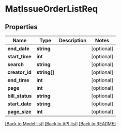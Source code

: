 # MatIssueOrderListReq

## Properties
Name | Type | Description | Notes
------------ | ------------- | ------------- | -------------
**end_date** | **string** |  | [optional] 
**start_time** | **int** |  | [optional] 
**search** | **string** |  | [optional] 
**creator_id** | **string[]** |  | [optional] 
**end_time** | **int** |  | [optional] 
**page** | **int** |  | [optional] 
**bill_status** | **string** |  | [optional] 
**start_date** | **string** |  | [optional] 
**page_size** | **int** |  | [optional] 

[[Back to Model list]](../README.md#documentation-for-models) [[Back to API list]](../README.md#documentation-for-api-endpoints) [[Back to README]](../README.md)


